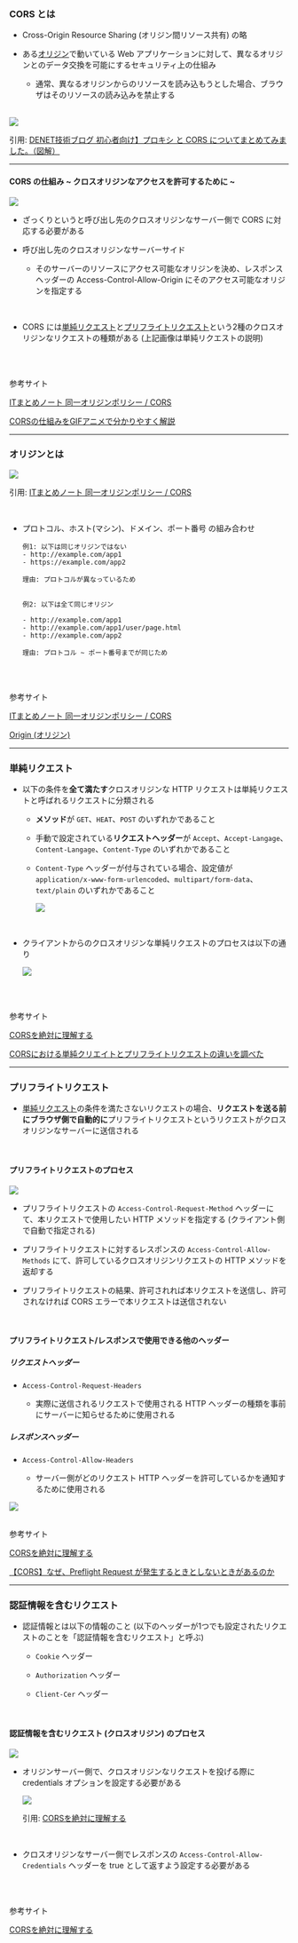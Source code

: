### CORS とは

- Cross-Origin Resource Sharing  (オリジン間リソース共有) の略

- ある[オリジン](#オリジンとは)で動いている Web アプリケーションに対して、異なるオリジンとのデータ交換を可能にするセキュリティ上の仕組み

    - 通常、異なるオリジンからのリソースを読み込もうとした場合、ブラウザはそのリソースの読み込みを禁止する

<br>

<img src="./img/CORS_1.png" />

引用: [DENET技術ブログ 初心者向け】プロキシ と CORS についてまとめてみました。（図解）](https://blog.denet.co.jp/proxy-reverseproxy-cors/)

---

#### CORS の仕組み ~ クロスオリジンなアクセスを許可するために ~

<img src="./img/CORS_2.png" />

<br>

- ざっくりというと呼び出し先のクロスオリジンなサーバー側で CORS に対応する必要がある

- 呼び出し先のクロスオリジンなサーバーサイド

    - そのサーバーのリソースにアクセス可能なオリジンを決め、レスポンスヘッダーの Access-Control-Allow-Origin にそのアクセス可能なオリジンを指定する

<br>

- CORS には[単純リクエスト](#単純リクエスト)と[プリフライトリクエスト](#単純ではないリクエスト)という2種のクロスオリジンなリクエストの種類がある (上記画像は単純リクエストの説明)

<br>
<br>

参考サイト

[ITまとめノート 同一オリジンポリシー / CORS](https://shukapin.com/infographicIT/origin-policy)

[CORSの仕組みをGIFアニメで分かりやすく解説](https://coliss.com/articles/build-websites/operation/work/cs-visualized-cors.html)

---

### オリジンとは

<img src="./img/Origin_1.svg" />

引用: [ITまとめノート 同一オリジンポリシー / CORS](https://shukapin.com/infographicIT/origin-policy)

<br>

- プロトコル、ホスト(マシン)、ドメイン、ポート番号 の組み合わせ

    ```
    例1: 以下は同じオリジンではない
    - http://example.com/app1
    - https://example.com/app2

    理由: プロトコルが異なっているため

    
    例2: 以下は全て同じオリジン

    - http://example.com/app1
    - http://example.com/app1/user/page.html
    - http://example.com/app2

    理由: プロトコル ~ ポート番号までが同じため
    ```

<br>
<br>

参考サイト

[ITまとめノート 同一オリジンポリシー / CORS](https://shukapin.com/infographicIT/origin-policy)

[Origin (オリジン)](https://developer.mozilla.org/ja/docs/Glossary/Origin)

---

### 単純リクエスト

- 以下の条件を**全て満たす**クロスオリジンな HTTP リクエストは単純リクエストと呼ばれるリクエストに分類される

    - **メソッド**が `GET`、`HEAT`、`POST` のいずれかであること

    - 手動で設定されている**リクエストヘッダー**が `Accept`、`Accept-Langage`、`Content-Langage`、`Content-Type` のいずれかであること

    - `Content-Type` ヘッダーが付与されている場合、設定値が `application/x-www-form-urlencoded`、`multipart/form-data`、`text/plain` のいずれかであること

        <img src="./img/HTTP-Request-Content-Type_1.svg" />
    
<br>

- クライアントからのクロスオリジンな単純リクエストのプロセスは以下の通り

    <img src="./img/CORS_3.png" />

<br>
<br>

参考サイト

[CORSを絶対に理解する](https://zenn.dev/syo_yamamoto/articles/445ce152f05b02)

[CORSにおける単純クリエイトとプリフライトリクエストの違いを調べた](https://qiita.com/curlneko/items/975442495ba13f5d7470#プリフライトリクエストpreflight-request)

---
 
### プリフライトリクエスト

- [単純リクエスト](#単純リクエスト)の条件を満たさないリクエストの場合、**リクエストを送る前にブラウザ側で自動的に**プリフライトリクエストというリクエストがクロスオリジンなサーバーに送信される

<br>

#### プリフライトリクエストのプロセス

<img src="./img/CORS_4.png" />

- プリフライトリクエストの `Access-Control-Request-Method` ヘッダーにて、本リクエストで使用したい HTTP メソッドを指定する (クライアント側で自動で指定される)

- プリフライトリクエストに対するレスポンスの `Access-Control-Allow-Methods` にて、許可しているクロスオリジンリクエストの HTTP メソッドを返却する

- プリフライトリクエストの結果、許可されれば本リクエストを送信し、許可されなければ CORS エラーで本リクエストは送信されない

<br>

#### プリフライトリクエスト/レスポンスで使用できる他のヘッダー

##### リクエストヘッダー

- `Access-Control-Request-Headers`

    - 実際に送信されるリクエストで使用される HTTP ヘッダーの種類を事前にサーバーに知らせるために使用される

##### レスポンスヘッダー

- `Access-Control-Allow-Headers`

    - サーバー側がどのリクエスト HTTP ヘッダーを許可しているかを通知するために使用される

<img src="./img/CORS_5.png" />

<br>
<br>

参考サイト

[CORSを絶対に理解する](https://zenn.dev/syo_yamamoto/articles/445ce152f05b02)

[【CORS】なぜ、Preflight Request が発生するときとしないときがあるのか](https://zenn.dev/tm35/articles/ad05d8605588bd)

---

### 認証情報を含むリクエスト

- 認証情報とは以下の情報のこと (以下のヘッダーが1つでも設定されたリクエストのことを「認証情報を含むリクエスト」と呼ぶ)

    - `Cookie` ヘッダー

    - `Authorization` ヘッダー

    - `Client-Cer` ヘッダー

<br>

#### 認証情報を含むリクエスト (クロスオリジン) のプロセス

<img src="./img/CORS_6.png" />

<br>

- オリジンサーバー側で、クロスオリジンなリクエストを投げる際に credentials オプションを設定する必要がある

    <img src="./img/CORS-Credentials_1.png" />

    引用: [CORSを絶対に理解する](https://zenn.dev/syo_yamamoto/articles/445ce152f05b02#資格情報を含むリクエストについて)

<br>

- クロスオリジンなサーバー側でレスポンスの `Access-Control-Allow-Credentials` ヘッダーを true として返すよう設定する必要がある

<br>
<br>

参考サイト

[CORSを絶対に理解する](https://zenn.dev/syo_yamamoto/articles/445ce152f05b02)